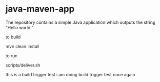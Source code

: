 # java-maven-app


The repository contains a simple Java application which outputs the string
"Hello world!"


to build

mvn clean install


to run

scripts/deliver.sh

this is a build trigger test
i am doing build trigger test once again 


